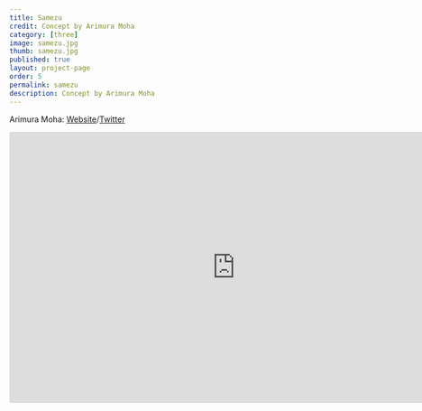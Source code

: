 ```yaml
---
title: Samezu
credit: Concept by Arimura Moha
category: [three]
image: samezu.jpg
thumb: samezu.jpg
published: true
layout: project-page
order: 5
permalink: samezu
description: Concept by Arimura Moha
---
```


Arimura Moha: [Website](http://www.arimuramoha.com/)/[Twitter](https://twitter.com/mohamedo62)

<div class="sketchfab-embed-wrapper"><iframe width="800" height="480" src="https://sketchfab.com/models/e9edcc92eba248559b2808c87aad699a/embed" frameborder="0" allowvr allowfullscreen mozallowfullscreen="true" webkitallowfullscreen="true" onmousewheel=""></iframe>

</div>


